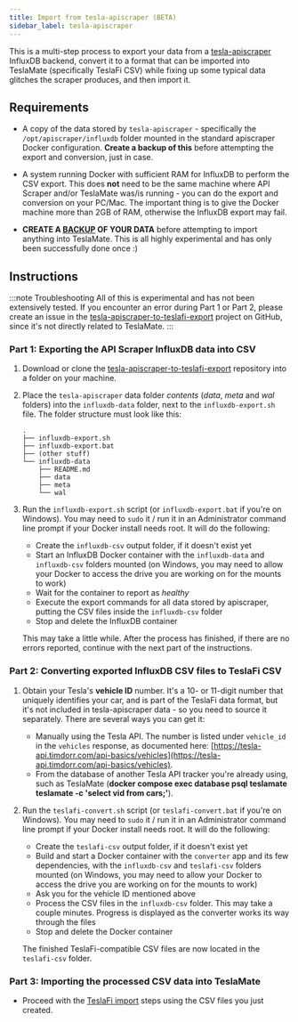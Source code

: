 ```yaml
---
title: Import from tesla-apiscraper (BETA)
sidebar_label: tesla-apiscraper
---
```


This is a multi-step process to export your data from a [tesla-apiscraper](https://github.com/lephisto/tesla-apiscraper) InfluxDB backend, convert it to a format that can be imported into TeslaMate (specifically TeslaFi CSV) while fixing up some typical data glitches the scraper produces, and then import it.

## Requirements

- A copy of the data stored by `tesla-apiscraper` - specifically the `/opt/apiscraper/influxdb` folder mounted in the standard apiscraper Docker configuration. **Create a backup of this** before attempting the export and conversion, just in case.

- A system running Docker with sufficient RAM for InfluxDB to perform the CSV export. This does **not** need to be the same machine where API Scraper and/or TeslaMate was/is running - you can do the export and conversion on your PC/Mac. The important thing is to give the Docker machine more than 2GB of RAM, otherwise the InfluxDB export may fail.

- **CREATE A [BACKUP](../maintenance/backup_restore.md) OF YOUR DATA** before attempting to import anything into TeslaMate. This is all highly experimental and has only been successfully done once :)

## Instructions

:::note Troubleshooting
All of this is experimental and has not been extensively tested. If you encounter an error during Part 1 or Part 2, please create an issue in the [tesla-apiscraper-to-teslafi-export](https://github.com/olexs/tesla-apiscraper-to-teslafi-export) project on GitHub, since it's not directly related to TeslaMate.
:::

### Part 1: Exporting the API Scraper InfluxDB data into CSV

1. Download or clone the [tesla-apiscraper-to-teslafi-export](https://github.com/olexs/tesla-apiscraper-to-teslafi-export) repository into a folder on your machine.

2. Place the `tesla-apiscraper` data folder _contents_ (_data_, _meta_ and _wal_ folders) into the `influxdb-data` folder, next to the `influxdb-export.sh` file. The folder structure must look like this:

   ```console
   .
   ├── influxdb-export.sh
   ├── influxdb-export.bat
   ├── (other stuff)
   └── influxdb-data
       ├── README.md
       ├── data
       ├── meta
       └── wal
   ```

3. Run the `influxdb-export.sh` script (or `influxdb-export.bat` if you're on Windows). You may need to `sudo` it / run it in an Administrator command line prompt if your Docker install needs root. It will do the following:

   - Create the `influxdb-csv` output folder, if it doesn't exist yet
   - Start an InfluxDB Docker container with the `influxdb-data` and `influxdb-csv` folders mounted (on Windows, you may need to allow your Docker to access the drive you are working on for the mounts to work)
   - Wait for the container to report as _healthy_
   - Execute the export commands for all data stored by apiscraper, putting the CSV files inside the `influxdb-csv` folder
   - Stop and delete the InfluxDB container

   This may take a little while. After the process has finished, if there are no errors reported, continue with the next part of the instructions.

### Part 2: Converting exported InfluxDB CSV files to TeslaFi CSV

1. Obtain your Tesla's **vehicle ID** number. It's a 10- or 11-digit number that uniquely identifies your car, and is part of the TeslaFi data format, but it's not included in tesla-apiscraper data - so you need to source it separately. There are several ways you can get it:

   - Manually using the Tesla API. The number is listed under `vehicle_id` in the `vehicles` response, as documented here: [https://tesla-api.timdorr.com/api-basics/vehicles](https://tesla-api.timdorr.com/api-basics/vehicles).
   - From the database of another Tesla API tracker you're already using, such as TeslaMate (**docker compose exec database psql teslamate teslamate -c 'select vid from cars;'**).

2. Run the `teslafi-convert.sh` script (or `teslafi-convert.bat` if you're on Windows). You may need to `sudo` it / run it in an Administrator command line prompt if your Docker install needs root. It will do the following:

   - Create the `teslafi-csv` output folder, if it doesn't exist yet
   - Build and start a Docker container with the `converter` app and its few dependencies, with the `influxdb-csv` and `teslafi-csv` folders mounted (on Windows, you may need to allow your Docker to access the drive you are working on for the mounts to work)
   - Ask you for the vehicle ID mentioned above
   - Process the CSV files in the `influxdb-csv` folder. This may take a couple minutes. Progress is displayed as the converter works its way through the files
   - Stop and delete the Docker container

   The finished TeslaFi-compatible CSV files are now located in the `teslafi-csv` folder.

### Part 3: Importing the processed CSV data into TeslaMate

- Proceed with the [TeslaFi import](teslafi.md) steps using the CSV files you just created.

